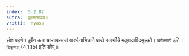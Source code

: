 ```yaml
---
index:  5.2.82
sutra:  कुल्माषादञ्।
vritti:  nyasa
---
```


संज्ञाग्रहणेन पूर्वेण कनः प्राप्तावसत्यां वाक्येनाभिधाने प्राप्ते मत्वर्थीये मतुबादाविदमुच्यते। `व्कौल्माणी` इति। `टिड्ढाणञ्` (4.1.15) इति ङीप्॥

